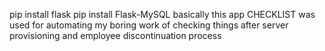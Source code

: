 pip install flask
pip install Flask-MySQL
basically this app CHECKLIST was used for automating my boring work of checking things after server provisioning
and employee discontinuation process
